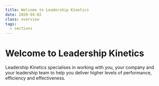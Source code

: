 ```yaml
---
title: Welcome to Leadership Kinetics
date: 2020-04-02
class: overview
tags:
  - sections
---
```

# Welcome to Leadership Kinetics
Leadership Kinetics specialises in working with you, your company and your leadership team to help you deliver higher levels of performance, efficiency and effectiveness.